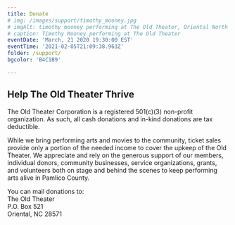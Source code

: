 ```yaml
---
title: Donate
# img: /images/support/timothy_mooney.jpg
# imgAlt: timothy mooney performing at The Old Theater, Oriental North Carolina
# caption: Timothy Mooney performing at The Old Theater
eventDate: 'March, 21 2020 19:30:00 EST'
eventTime: '2021-02-05T21:09:38.963Z'
folder: /support/
bgcolor: 'B4C1B9'

---
```


## Help The Old Theater Thrive

The Old Theater Corporation is a registered 501(c)(3) non-profit organization.  As such, all cash donations and in-kind donations are tax deductible.

While we bring performing arts and movies to the community, ticket sales provide only a portion of the needed income to cover the upkeep of the Old Theater.  We appreciate and rely on the generous support of our members, individual donors, community businesses, service organizations, grants, and volunteers both on stage and behind the scenes to keep performing arts alive in Pamlico County.  

<!-- old paypal -->
<!-- <div >
  <form action="https://www.paypal.com/cgi-bin/webscr" method="post" target="_top">
    <input type="hidden" name="cmd" value="_donations">
    <input type="hidden" name="business" value="PBWPVV6Y5N84C">
    <input type="hidden" name="currency_code" value="USD">
    <input class="block px-4 py-2 mb-3 text-lg font-semibold tracking-wide text-center text-gray-700 uppercase bg-white border-2 border-gray-700 hover:shadow-md hover:border-black hover:text-white hover:bg-black sm:w-1/3" type="submit" name="submit" title="PayPal - The safer, easier way to pay online!" value="DONATE NOW" alt="Donate with PayPal button" border="0">
  </form>
</div>  -->

<!-- 
New Paypal. Not working as of 2022.03.21. For now will use old account above. It works, but paypal page says "DOnate to Lauri Gates"
<form action="https://www.paypal.com/donate" method="post" target="_top" class="mt-6 -mb-8">
<input type="hidden" name="hosted_button_id" value="VMVTRJE446GX6" />
<input type="image"
src="https://www.paypalobjects.com/en_US/i/btn/btn_donate_LG.gif"
border="0" name="submit" title="PayPal - The safer, easier way to pay
online!" alt="Donate with PayPal button" />
<img alt="" border="0"
src="https://www.paypal.com/en_US/i/scr/pixel.gif" width="1"
height="1" />
</form> -->



You can mail donations to:  
The Old Theater   
P.O. Box 521   
Oriental, NC 28571



